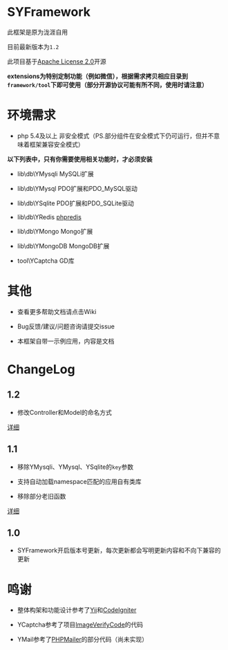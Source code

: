 # SYFramework

此框架是原为泷涯自用

目前最新版本为`1.2`

此项目基于[Apache License 2.0](http://opensource.org/licenses/Apache-2.0)开源

**extensions为特别定制功能（例如微信），根据需求拷贝相应目录到`framework/tool`下即可使用（部分开源协议可能有所不同，使用时请注意）**

# 环境需求

* php 5.4及以上 非安全模式（PS.部分组件在安全模式下仍可运行，但并不意味着框架兼容安全模式）

**以下列表中，只有你需要使用相关功能时，才必须安装**

* lib\db\YMysqli MySQLi扩展

* lib\db\YMysql PDO扩展和PDO_MySQL驱动

* lib\db\YSqlite PDO扩展和PDO_SQLite驱动

* lib\db\YRedis [phpredis](https://github.com/phpredis/phpredis)

* lib\db\YMongo Mongo扩展

* lib\db\YMongoDB MongoDB扩展

* tool\YCaptcha GD库

# 其他

* 查看更多帮助文档请点击Wiki

* Bug反馈/建议/问题咨询请提交issue

* 本框架自带一示例应用，内容是文档

# ChangeLog

## 1.2

* 修改Controller和Model的命名方式

[详细](update1.md#1.2)

## 1.1

* 移除YMysqli、YMysql、YSqlite的`key`参数

* 支持自动加载namespace匹配的应用自有类库

* 移除部分老旧函数

[详细](update1.md#1.1)

## 1.0

* SYFramework开启版本号更新，每次更新都会写明更新内容和不向下兼容的更新

# 鸣谢

* 整体构架和功能设计参考了[Yii](http://www.yiiframework.com/)和[CodeIgniter](http://codeigniter.com)

* YCaptcha参考了项目[ImageVerifyCode](https://git.oschina.net/reevy/ImageVerifyCode)的代码

* YMail参考了[PHPMailer](https://github.com/PHPMailer/PHPMailer)的部分代码（尚未实现）